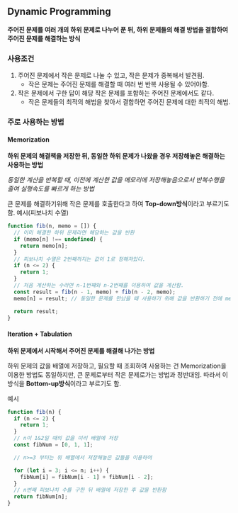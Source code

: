 ## Dynamic Programming

**주어진 문제를 여러 개의 하위 문제로 나누어 푼 뒤, 하위 문제들의 해결 방법을 결합하여 주어진 문제를 해결하는 방식**

### 사용조건

1. 주어진 문제에서 작은 문제로 나눌 수 있고, 작은 문제가 중복해서 발견됨.
   - 작은 문제는 주어진 문제를 해결할 때 여러 번 반복 사용될 수 있어야함.
2. 작은 문제에서 구한 답이 해당 작은 문제를 포함하는 주어진 문제에서도 같다.
   - 작은 문제들의 최적의 해법을 찾아서 결합하면 주어진 문제에 대한 최적의 해법.

### 주로 사용하는 방법

#### Memorization

**하위 문제의 해결책을 저장한 뒤, 동일한 하위 문제가 나왔을 경우 저장해놓은 해결하는 사용하는 방법**

_동일한 계산을 반복할 때, 이전에 계산한 값을 메모리에 저장해놓음으로서 반복수행을 줄여 실행속도를 빠르게 하는 방법_

큰 문제를 해결하기위해 작은 문제를 호출한다고 하여 **Top-down방식**이라고 부르기도 함.
예시(피보나치 수열)

```js
function fib(n, memo = []) {
  // 이미 해결한 하위 문제라면 해당하는 값을 반환
  if (memo[n] !== undefined) {
    return memo[n];
  }
  // 피보나치 수열은 2번째까지는 값이 1로 정해져있다.
  if (n <= 2) {
    return 1;
  }
  // 처음 계산하는 수라면 n-1번쨰와 n-2번째를 이용하여 값을 계산함.
  const result = fib(n - 1, memo) + fib(n - 2, memo);
  memo[n] = result; // 동일한 문제를 만났을 때 사용하기 위해 값을 반환하기 전에 memo에 저장

  return result;
}
```

#### Iteration + Tabulation

**하위 문제에서 시작해서 주어진 문제를 해결해 나가는 방법**

하위 문제의 값을 배열에 저장하고, 필요할 때 조회하여 사용하는 건 Memorization을 이용한 방법도 동일하지만, 큰 문제로부터 작은 문제로가는 방법과 정반대임.
따라서 이 방식을 **Bottom-up방식**이라고 부르기도 함.

예시

```js
function fib(n) {
  if (n <= 2) {
    return 1;
  }
  // n이 1&2일 때의 값을 미리 배열에 저장
  const fibNum = [0, 1, 1];

  // n>=3 부터는 위 배열에서 저장해놓은 값들을 이용하여

  for (let i = 3; i <= n; i++) {
    fibNum[i] = fibNum[i - 1] + fibNum[i - 2];
  }
  // n번째 피보나치 수를 구한 뒤 배열에 저장한 후 값을 반환함
  return fibNum[n];
}
```

